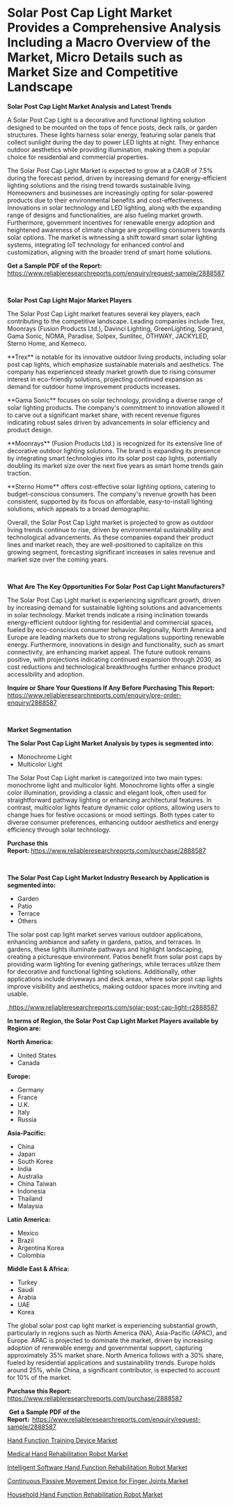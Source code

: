 <p><h1>Solar Post Cap Light Market Provides a Comprehensive Analysis Including a Macro Overview of the Market, Micro Details such as Market Size and Competitive Landscape</h1></p><p><strong>Solar Post Cap Light Market Analysis and Latest Trends</strong></p>
<p><p>A Solar Post Cap Light is a decorative and functional lighting solution designed to be mounted on the tops of fence posts, deck rails, or garden structures. These lights harness solar energy, featuring solar panels that collect sunlight during the day to power LED lights at night. They enhance outdoor aesthetics while providing illumination, making them a popular choice for residential and commercial properties.</p><p>The Solar Post Cap Light Market is expected to grow at a CAGR of 7.5% during the forecast period, driven by increasing demand for energy-efficient lighting solutions and the rising trend towards sustainable living. Homeowners and businesses are increasingly opting for solar-powered products due to their environmental benefits and cost-effectiveness. Innovations in solar technology and LED lighting, along with the expanding range of designs and functionalities, are also fueling market growth. Furthermore, government incentives for renewable energy adoption and heightened awareness of climate change are propelling consumers towards solar options. The market is witnessing a shift toward smart solar lighting systems, integrating IoT technology for enhanced control and customization, aligning with the broader trend of smart home solutions.</p></p>
<p><strong>Get a Sample PDF of the Report:&nbsp;</strong> <a href="https://www.reliableresearchreports.com/enquiry/request-sample/2888587?utm_campaign=9&utm_medium=2&utm_source=Github&utm_content=ia&utm_term=14032025&utm_id=solar-post-cap-light">https://www.reliableresearchreports.com/enquiry/request-sample/2888587</a></p>
<p>&nbsp;</p>
<p><strong>Solar Post Cap Light Major Market Players</strong></p>
<p><p>The Solar Post Cap Light market features several key players, each contributing to the competitive landscape. Leading companies include Trex, Moonrays (Fusion Products Ltd.), Davinci Lighting, GreenLighting, Sogrand, Gama Sonic, NOMA, Paradise, Solpex, Sunlitec, OTHWAY, JACKYLED, Sterno Home, and Kemeco.</p><p>**Trex** is notable for its innovative outdoor living products, including solar post cap lights, which emphasize sustainable materials and aesthetics. The company has experienced steady market growth due to rising consumer interest in eco-friendly solutions, projecting continued expansion as demand for outdoor home improvement products increases.</p><p>**Gama Sonic** focuses on solar technology, providing a diverse range of solar lighting products. The company's commitment to innovation allowed it to carve out a significant market share, with recent revenue figures indicating robust sales driven by advancements in solar efficiency and product design.</p><p>**Moonrays** (Fusion Products Ltd.) is recognized for its extensive line of decorative outdoor lighting solutions. The brand is expanding its presence by integrating smart technologies into its solar post cap lights, potentially doubling its market size over the next five years as smart home trends gain traction.</p><p>**Sterno Home** offers cost-effective solar lighting options, catering to budget-conscious consumers. The company's revenue growth has been consistent, supported by its focus on affordable, easy-to-install lighting solutions, which appeals to a broad demographic.</p><p>Overall, the Solar Post Cap Light market is projected to grow as outdoor living trends continue to rise, driven by environmental sustainability and technological advancements. As these companies expand their product lines and market reach, they are well-positioned to capitalize on this growing segment, forecasting significant increases in sales revenue and market size over the coming years.</p></p>
<p>&nbsp;</p>
<p><strong>What Are The Key Opportunities For Solar Post Cap Light Manufacturers?</strong></p>
<p><p>The Solar Post Cap Light market is experiencing significant growth, driven by increasing demand for sustainable lighting solutions and advancements in solar technology. Market trends indicate a rising inclination towards energy-efficient outdoor lighting for residential and commercial spaces, fueled by eco-conscious consumer behavior. Regionally, North America and Europe are leading markets due to strong regulations supporting renewable energy. Furthermore, innovations in design and functionality, such as smart connectivity, are enhancing market appeal. The future outlook remains positive, with projections indicating continued expansion through 2030, as cost reductions and technological breakthroughs further enhance product accessibility and adoption.</p></p>
<p><strong>Inquire or Share Your Questions If Any Before Purchasing This Report:</strong> <a href="https://www.reliableresearchreports.com/enquiry/pre-order-enquiry/2888587?utm_campaign=9&utm_medium=2&utm_source=Github&utm_content=ia&utm_term=14032025&utm_id=solar-post-cap-light">https://www.reliableresearchreports.com/enquiry/pre-order-enquiry/2888587</a></p>
<p>&nbsp;</p>
<p><strong>Market Segmentation</strong></p>
<p><strong>The Solar Post Cap Light Market Analysis by types is segmented into:</strong></p>
<p><ul><li>Monochrome Light</li><li>Multicolor Light</li></ul></p>
<p><p>The Solar Post Cap Light market is categorized into two main types: monochrome light and multicolor light. Monochrome lights offer a single color illumination, providing a classic and elegant look, often used for straightforward pathway lighting or enhancing architectural features. In contrast, multicolor lights feature dynamic color options, allowing users to change hues for festive occasions or mood settings. Both types cater to diverse consumer preferences, enhancing outdoor aesthetics and energy efficiency through solar technology.</p></p>
<p><strong>Purchase this Report:&nbsp;</strong><a href="https://www.reliableresearchreports.com/purchase/2888587?utm_campaign=9&utm_medium=2&utm_source=Github&utm_content=ia&utm_term=14032025&utm_id=solar-post-cap-light">https://www.reliableresearchreports.com/purchase/2888587</a></p>
<p>&nbsp;</p>
<p><strong>The Solar Post Cap Light Market Industry Research by Application is segmented into:</strong></p>
<p><ul><li>Garden</li><li>Patio</li><li>Terrace</li><li>Others</li></ul></p>
<p><p>The solar post cap light market serves various outdoor applications, enhancing ambiance and safety in gardens, patios, and terraces. In gardens, these lights illuminate pathways and highlight landscaping, creating a picturesque environment. Patios benefit from solar post caps by providing warm lighting for evening gatherings, while terraces utilize them for decorative and functional lighting solutions. Additionally, other applications include driveways and deck areas, where solar post cap lights improve visibility and aesthetics, making outdoor spaces more inviting and usable.</p></p>
<p><a href="https://www.reliableresearchreports.com/solar-post-cap-light-r2888587?utm_campaign=9&utm_medium=2&utm_source=Github&utm_content=ia&utm_term=14032025&utm_id=solar-post-cap-light">&nbsp;https://www.reliableresearchreports.com/solar-post-cap-light-r2888587</a></p>
<p><strong>In terms of Region, the Solar Post Cap Light Market Players available by Region are:</strong></p>
<p>
    <p> <strong> North America: </strong>
        <ul>
            <li>United States</li>
            <li>Canada</li>
        </ul>
        </p> 
    <p> <strong> Europe: </strong>
        <ul>
            <li>Germany</li>
            <li>France</li>
            <li>U.K.</li>
            <li>Italy</li>
            <li>Russia</li>
        </ul>
        </p> 
    <p> <strong> Asia-Pacific: </strong>
        <ul>
            <li>China</li>
            <li>Japan</li>
            <li>South Korea</li>
            <li>India</li>
            <li>Australia</li>
            <li>China Taiwan</li>
            <li>Indonesia</li>
            <li>Thailand</li>
            <li>Malaysia</li>
        </ul>
        </p> 
    <p> <strong> Latin America: </strong>
        <ul>
            <li>Mexico</li>
            <li>Brazil</li>
            <li>Argentina Korea</li>
            <li>Colombia</li>
        </ul>
        </p> 
    <p> <strong> Middle East & Africa: </strong>
        <ul>
            <li>Turkey</li>
            <li>Saudi</li>
            <li>Arabia</li>
            <li>UAE</li>
            <li>Korea</li>
        </ul>
    </p>
    </p>
<p><p>The global solar post cap light market is experiencing substantial growth, particularly in regions such as North America (NA), Asia-Pacific (APAC), and Europe. APAC is projected to dominate the market, driven by increasing adoption of renewable energy and governmental support, capturing approximately 35% market share. North America follows with a 30% share, fueled by residential applications and sustainability trends. Europe holds around 25%, while China, a significant contributor, is expected to account for 10% of the market.</p></p>
<p><strong>Purchase this Report: </strong><a href="https://www.reliableresearchreports.com/purchase/2888587?utm_campaign=9&utm_medium=2&utm_source=Github&utm_content=ia&utm_term=14032025&utm_id=solar-post-cap-light">https://www.reliableresearchreports.com/purchase/2888587</a></p>
<p>&nbsp;<strong>Get a Sample PDF of the Report:&nbsp;&nbsp;</strong><a href="https://www.reliableresearchreports.com/enquiry/request-sample/2888587?utm_campaign=9&utm_medium=2&utm_source=Github&utm_content=ia&utm_term=14032025&utm_id=solar-post-cap-light">https://www.reliableresearchreports.com/enquiry/request-sample/2888587</a></p>
<p><strong></strong></p>
<p><p><a href="https://github.com/oshrykauraj7/Market-Research-Report-List-1/blob/main/hand-function-training-device-market.md?utm_campaign=9&utm_medium=2&utm_source=Github&utm_content=ia&utm_term=14032025&utm_id=solar-post-cap-light">Hand Function Training Device Market</a></p><p><a href="https://github.com/pichuaadh0/Market-Research-Report-List-1/blob/main/medical-hand-rehabilitation-robot-market.md?utm_campaign=9&utm_medium=2&utm_source=Github&utm_content=ia&utm_term=14032025&utm_id=solar-post-cap-light">Medical Hand Rehabilitation Robot Market</a></p><p><a href="https://github.com/forgazerbyjt/Market-Research-Report-List-1/blob/main/intelligent-software-hand-function-rehabilitation-robot-market.md?utm_campaign=9&utm_medium=2&utm_source=Github&utm_content=ia&utm_term=14032025&utm_id=solar-post-cap-light">Intelligent Software Hand Function Rehabilitation Robot Market</a></p><p><a href="https://github.com/lemiranajd/Market-Research-Report-List-1/blob/main/continuous-passive-movement-device-for-finger-joints-market.md?utm_campaign=9&utm_medium=2&utm_source=Github&utm_content=ia&utm_term=14032025&utm_id=solar-post-cap-light">Continuous Passive Movement Device for Finger Joints Market</a></p><p><a href="https://github.com/ogbadujonito22/Market-Research-Report-List-1/blob/main/household-hand-function-rehabilitation-robot-market.md?utm_campaign=9&utm_medium=2&utm_source=Github&utm_content=ia&utm_term=14032025&utm_id=solar-post-cap-light">Household Hand Function Rehabilitation Robot Market</a></p></p>